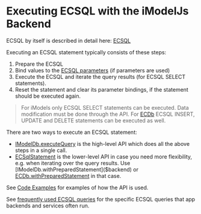 # Executing ECSQL with the iModelJs Backend

ECSQL by itself is described in detail here: [ECSQL](../ECSQL)

Executing an ECSQL statement typically consists of these steps:

1. Prepare the ECSQL
1. Bind values to the [ECSQL parameters](../ECSQL#ecsql-parameters) (if parameters are used)
1. Execute the ECSQL and iterate the query results (for ECSQL SELECT statements).
1. Reset the statement and clear its parameter bindings, if the statement should be executed again.

> For iModels only ECSQL SELECT statements can be executed. Data modification must be done through the API.
> For [ECDb]($backend) ECSQL INSERT, UPDATE and DELETE statements can be executed as well.

There are two ways to execute an ECSQL statement:

- [IModelDb.executeQuery]($backend) is the high-level API which does all the above steps in a single call.
- [ECSqlStatement]($backend) is the lower-level API in case you need more flexibility,
  e.g. when iterating over the query results. Use [IModelDb.withPreparedStatement]($backend)
  or [ECDb.withPreparedStatement]($backend) in that case.

See [Code Examples](./ECSQLCodeExamples) for examples of how the API is used.

See [frequently used ECSQL queries](./ECSQL-queries.md) for the specific ECSQL queries that app backends and services often run.

